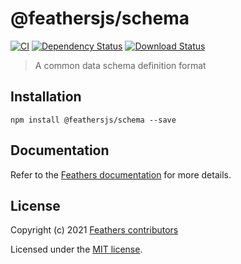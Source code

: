 # @feathersjs/schema

[![CI](https://github.com/feathersjs/feathers/workflows/CI/badge.svg)](https://github.com/feathersjs/feathers/actions?query=workflow%3ACI)
[![Dependency Status](https://img.shields.io/david/feathersjs/feathers.svg?style=flat-square&path=packages/socketio)](https://david-dm.org/feathersjs/feathers?path=packages/schema)
[![Download Status](https://img.shields.io/npm/dm/@feathersjs/schema.svg?style=flat-square)](https://www.npmjs.com/package/@feathersjs/schema)

> A common data schema definition format

## Installation

```
npm install @feathersjs/schema --save
```

## Documentation

Refer to the [Feathers documentation](https://docs.feathersjs.com) for more details.

## License

Copyright (c) 2021 [Feathers contributors](https://github.com/feathersjs/feathers/graphs/contributors)

Licensed under the [MIT license](LICENSE).

